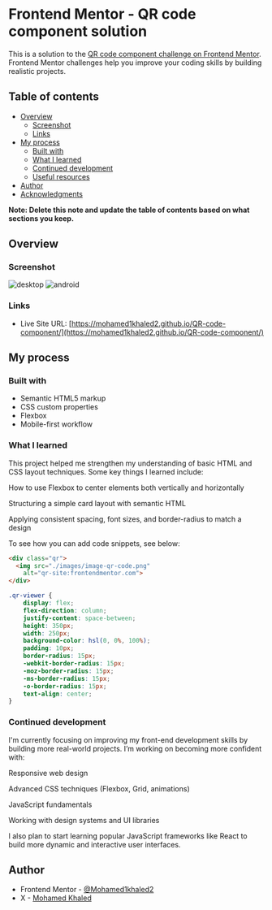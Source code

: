 # Frontend Mentor - QR code component solution

This is a solution to the [QR code component challenge on Frontend Mentor](https://www.frontendmentor.io/challenges/qr-code-component-iux_sIO_H). Frontend Mentor challenges help you improve your coding skills by building realistic projects. 

## Table of contents

- [Overview](#overview)
  - [Screenshot](#screenshot)
  - [Links](#links)
- [My process](#my-process)
  - [Built with](#built-with)
  - [What I learned](#what-i-learned)
  - [Continued development](#continued-development)
  - [Useful resources](#useful-resources)
- [Author](#author)
- [Acknowledgments](#acknowledgments)

**Note: Delete this note and update the table of contents based on what sections you keep.**

## Overview

### Screenshot

![desktop](./screenshot.jpg)
![android](./screenshot_android.jpg)


### Links

- Live Site URL: [https://mohamed1khaled2.github.io/QR-code-component/](https://mohamed1khaled2.github.io/QR-code-component/)

## My process

### Built with

- Semantic HTML5 markup
- CSS custom properties
- Flexbox
- Mobile-first workflow


### What I learned

This project helped me strengthen my understanding of basic HTML and CSS layout techniques. Some key things I learned include:

How to use Flexbox to center elements both vertically and horizontally

Structuring a simple card layout with semantic HTML

Applying consistent spacing, font sizes, and border-radius to match a design

To see how you can add code snippets, see below:

```html
<div class="qr">
  <img src="./images/image-qr-code.png"
    alt="qr-site:frontendmentor.com">
</div>
```
```css
.qr-viewer {
    display: flex;
    flex-direction: column;
    justify-content: space-between;
    height: 350px;
    width: 250px;
    background-color: hsl(0, 0%, 100%);
    padding: 10px;
    border-radius: 15px;
    -webkit-border-radius: 15px;
    -moz-border-radius: 15px;
    -ms-border-radius: 15px;
    -o-border-radius: 15px;
    text-align: center;
}
```

### Continued development
I'm currently focusing on improving my front-end development skills by building more real-world projects. I’m working on becoming more confident with:

Responsive web design

Advanced CSS techniques (Flexbox, Grid, animations)

JavaScript fundamentals

Working with design systems and UI libraries

I also plan to start learning popular JavaScript frameworks like React to build more dynamic and interactive user interfaces.

## Author

- Frontend Mentor - [@Mohamed1khaled2](https://www.frontendmentor.io/profile/@Mohamed1khaled2)
- X - [Mohamed Khaled](https://x.com/mada_555)
